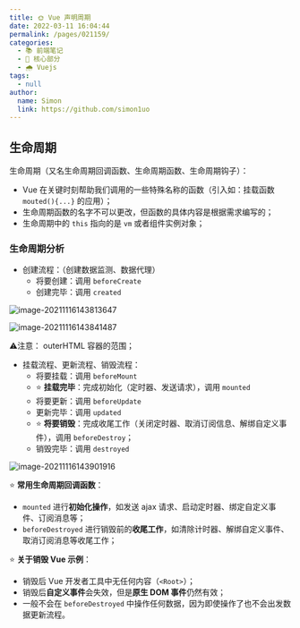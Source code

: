 ```yaml
---
title: 🌞 Vue 声明周期
date: 2022-03-11 16:04:44
permalink: /pages/021159/
categories: 
  - 📚 前端笔记
  - 🏃 核心部分
  - 🌧️ Vuejs
tags: 
  - null
author: 
  name: Simon
  link: https://github.com/simon1uo
---
```

## 生命周期

生命周期（又名生命周期回调函数、生命周期函数、生命周期钩子）：

+ Vue 在关键时刻帮助我们调用的一些特殊名称的函数（引入如：挂载函数 `mouted(){...}` 的应用）；
+ 生命周期函数的名字不可以更改，但函数的具体内容是根据需求编写的；
+ 生命周期中的 `this` 指向的是 `vm` 或者组件实例对象；



### 生命周期分析

+ 创建流程：（创建数据监测、数据代理）
  + 将要创建：调用 `beforeCreate`
  + 创建完毕：调用 `created`

![image-20211116143813647](https://cdn.jsdelivr.net/gh/simon1uo/image-flow@master/image/oubhUo.png)

![image-20211116143841487](https://cdn.jsdelivr.net/gh/simon1uo/image-flow@master/image/OkA8it.png)

⚠️注意： outerHTML 容器的范围；

+ 挂载流程、更新流程、销毁流程：
  + 将要挂载：调用 `beforeMount` 
  + :star: **挂载完毕**：完成初始化（定时器、发送请求），调用 `mounted` 
  + 将要更新：调用 `beforeUpdate`
  + 更新完毕：调用 `updated` 
  + :star: **将要销毁**：完成收尾工作（关闭定时器、取消订阅信息、解绑自定义事件），调用 `beforeDestroy`；
  + 销毁完毕：调用 `destroyed`

![image-20211116143901916](https://cdn.jsdelivr.net/gh/simon1uo/image-flow@master/image/utrMWa.png)

:star: **常用生命周期回调函数**：

+ `mounted` 进行**初始化操作**，如发送 ajax 请求、启动定时器、绑定自定义事件、订阅消息等；
+ `beforeDestroyed` 进行销毁前的**收尾工作**，如清除计时器、解绑自定义事件、取消订阅消息等收尾工作；

:star: **关于销毁 Vue 示例**：

+ 销毁后 Vue 开发者工具中无任何内容（`<Root>`）；
+ 销毁后**自定义事件**会失效，但是**原生 DOM 事件**仍然有效；
+ 一般不会在 `beforeDestroyed` 中操作任何数据，因为即使操作了也不会出发数据更新流程。